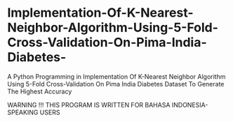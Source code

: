 # Implementation-Of-K-Nearest-Neighbor-Algorithm-Using-5-Fold-Cross-Validation-On-Pima-India-Diabetes-
A Python Programming in Implementation Of K-Nearest Neighbor Algorithm Using 5-Fold Cross-Validation On Pima India Diabetes Dataset To Generate The Highest Accuracy

WARNING !!!
THIS PROGRAM IS WRITTEN FOR BAHASA INDONESIA-SPEAKING USERS
